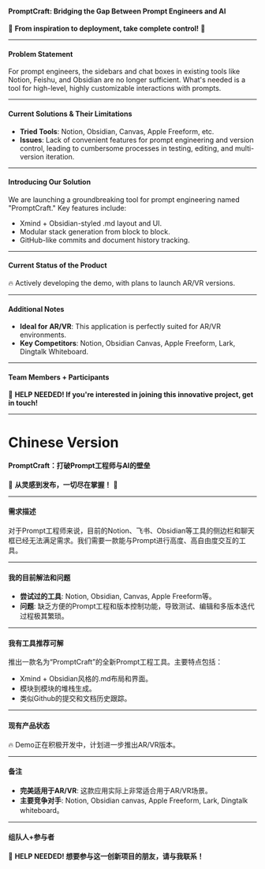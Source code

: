 #### PromptCraft: Bridging the Gap Between Prompt Engineers and AI

🌟 **From inspiration to deployment, take complete control!** 🌟

---

#### Problem Statement

For prompt engineers, the sidebars and chat boxes in existing tools like Notion, Feishu, and Obsidian are no longer sufficient. What's needed is a tool for high-level, highly customizable interactions with prompts.

---

#### Current Solutions & Their Limitations

- **Tried Tools**: Notion, Obsidian, Canvas, Apple Freeform, etc.
- **Issues**: Lack of convenient features for prompt engineering and version control, leading to cumbersome processes in testing, editing, and multi-version iteration.

---

#### Introducing Our Solution

We are launching a groundbreaking tool for prompt engineering named "PromptCraft." Key features include:

- Xmind + Obsidian-styled .md layout and UI.
- Modular stack generation from block to block.
- GitHub-like commits and document history tracking.

---

#### Current Status of the Product

🔥 Actively developing the demo, with plans to launch AR/VR versions.

---

#### Additional Notes

- **Ideal for AR/VR**: This application is perfectly suited for AR/VR environments.
- **Key Competitors**: Notion, Obsidian Canvas, Apple Freeform, Lark, Dingtalk Whiteboard.

---

#### Team Members + Participants

🤝 **HELP NEEDED! If you're interested in joining this innovative project, get in touch!**

---

# Chinese Version

#### PromptCraft：打破Prompt工程师与AI的壁垒

🌟 **从灵感到发布，一切尽在掌握！** 🌟

---

#### 需求描述

对于Prompt工程师来说，目前的Notion、飞书、Obsidian等工具的侧边栏和聊天框已经无法满足需求。我们需要一款能与Prompt进行高度、高自由度交互的工具。

---

#### 我的目前解法和问题

- **尝试过的工具**: Notion, Obsidian, Canvas, Apple Freeform等。
- **问题**: 缺乏方便的Prompt工程和版本控制功能，导致测试、编辑和多版本迭代过程极其繁琐。

---

#### 我有工具推荐可解

推出一款名为“PromptCraft”的全新Prompt工程工具。主要特点包括：

- Xmind + Obsidian风格的.md布局和界面。
- 模块到模块的堆栈生成。
- 类似Github的提交和文档历史跟踪。

---

#### 现有产品状态

🔥 Demo正在积极开发中，计划进一步推出AR/VR版本。

---

#### 备注

- **完美适用于AR/VR**: 这款应用实际上非常适合用于AR/VR场景。
- **主要竞争对手**: Notion, Obsidian canvas, Apple Freeform, Lark, Dingtalk whiteboard。

---

#### 组队人+参与者

🤝 **HELP NEEDED! 想要参与这一创新项目的朋友，请与我联系！**
